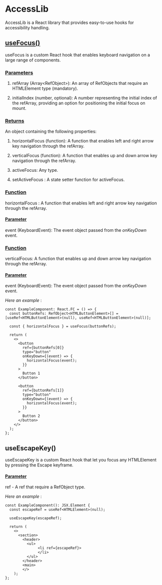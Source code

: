 # AccessLib

AccessLib is a React library that provides easy-to-use hooks for accessibility handling.

## <u>**useFocus()**</u>

useFocus is a custom React hook that enables keyboard navigation on a large range of components.

### <u>Parameters</u>

1. refArray (Array<RefObject<HTMLElement>>): An array of RefObjects that require an HTMLElement type (mandatory).

2. initialIndex (number, optional): A number representing the initial index of the refArray, providing an option for positioning the initial focus on mount.

### <u>Returns</u>

An object containing the following properties:

1. horizontalFocus (function): A function that enables left and right arrow key navigation through the refArray.

2. verticalFocus (function): A function that enables up and down arrow key navigation through the refArray.

3. activeFocus: Any type.

4. setActiveFocus : A state setter function for activeFocus.

### <u>Function</u>

horizontalFocus : A function that enables left and right arrow key navigation through the refArray.

#### <u>Parameter</u>

event (KeyboardEvent): The event object passed from the _onKeyDown_ event.

### <u>Function</u>

verticalFocus: A function that enables up and down arrow key navigation through the refArray.

#### <u>Parameter</u>

event (KeyboardEvent): The event object passed from the _onKeyDown_ event.

_Here an example_ :

```tsx
const ExampleComponent: React.FC = () => {
  const buttonRefs: RefObject<HTMLButtonElement>[] = [useRef<HTMLButtonElement>(null), useRef<HTMLButtonElement>(null)];

  const { horizontalFocus } = useFocus(buttonRefs);

  return (
    <>
      <button
        ref={buttonRefs[0]}
        type="button"
        onKeyDown={(event) => {
          horizontalFocus(event);
        }}
      >
        Button 1
      </button>

      <button
        ref={buttonRefs[1]}
        type="button"
        onKeyDown={(event) => {
          horizontalFocus(event);
        }}
      >
        Button 2
      </button>
    </>
  );
};
```

## **useEscapeKey()**

useEscapeKey is a custom React hook that let you focus any HTMLElement by pressing the Escape keyframe.

#### <u>Parameter</u>

ref - A ref that require a RefObject<HTMLElement> type.

_Here an example_ :

```tsx
const ExampleComponent(): JSX.Element {
  const escapeRef = useRef<HTMLElement>(null);

  useEscapeKey(escapeRef);

  return (
    <>
      <section>
        <header>
          <ul>
               <li ref={escapeRef}>
               </li>
          </ul>
        </header>
        <main>
        </>
    );
};

```
